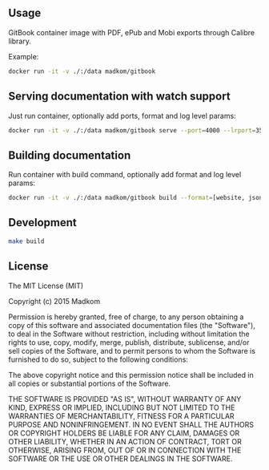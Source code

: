 ## Usage

GitBook container image with PDF, ePub and Mobi exports through Calibre library.

Example:

```bash
docker run -it -v ./:/data madkom/gitbook
```

## Serving documentation with watch support

Just run container, optionally add ports, format and log level params:

```bash
docker run -it -v ./:/data madkom/gitbook serve --port=4000 --lrport=35729 --watch --format=[website, json, ebook] --log=[debug, info, warn, error, disabled]
```

## Building documentation

Run container with build command, optionally add format and log level params:

```bash
docker run -it -v ./:/data madkom/gitbook build --format=[website, json, ebook] --log=[debug, info, warn, error, disabled]
```

## Development

```bash
make build
```

## License

The MIT License (MIT)

Copyright (c) 2015 Madkom

Permission is hereby granted, free of charge, to any person obtaining a copy
of this software and associated documentation files (the "Software"), to deal
in the Software without restriction, including without limitation the rights
to use, copy, modify, merge, publish, distribute, sublicense, and/or sell
copies of the Software, and to permit persons to whom the Software is
furnished to do so, subject to the following conditions:

The above copyright notice and this permission notice shall be included in all
copies or substantial portions of the Software.

THE SOFTWARE IS PROVIDED "AS IS", WITHOUT WARRANTY OF ANY KIND, EXPRESS OR
IMPLIED, INCLUDING BUT NOT LIMITED TO THE WARRANTIES OF MERCHANTABILITY,
FITNESS FOR A PARTICULAR PURPOSE AND NONINFRINGEMENT. IN NO EVENT SHALL THE
AUTHORS OR COPYRIGHT HOLDERS BE LIABLE FOR ANY CLAIM, DAMAGES OR OTHER
LIABILITY, WHETHER IN AN ACTION OF CONTRACT, TORT OR OTHERWISE, ARISING FROM,
OUT OF OR IN CONNECTION WITH THE SOFTWARE OR THE USE OR OTHER DEALINGS IN THE
SOFTWARE.
